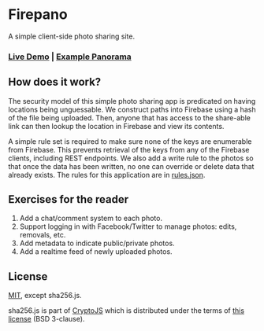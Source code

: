 Firepano
========

A simple client-side photo sharing site.

### [Live Demo](http://waverleydesign.github.io/firepano/) | [Example Panorama](http://waverleydesign.github.io/firepano/#70ed37564320f9f4f8d753ae31fb6c1fad0bcc7630a607b6e8ee7e7cfbb650e4)

How does it work?
-----------------
The security model of this simple photo sharing app is predicated on having
locations being unguessable. We construct paths into Firebase using a hash of
the file being uploaded. Then, anyone that has access to the share-able link
can then lookup the location in Firebase and view its contents. 

A simple rule set is required to make sure none of the keys are enumerable
from Firebase. This prevents retrieval of the keys from any of the Firebase
clients, including REST endpoints. We also add a write rule to the photos so
that once the data has been written, no one can override or delete data that
already exists. The rules for this application are in [rules.json](http://github.com/firebase/firepano/blob/gh-pages/rules.json).

Exercises for the reader
------------------------
  1. Add a chat/comment system to each photo.
  2. Support logging in with Facebook/Twitter to manage photos: edits, removals, etc.
  3. Add metadata to indicate public/private photos.
  4. Add a realtime feed of newly uploaded photos.

License
-------
[MIT](http://firebase.mit-license.org), except sha256.js.

sha256.js is part of [CryptoJS](http://code.google.com/p/crypto-js/) which
is distributed under the terms of
[this license](http://code.google.com/p/crypto-js/wiki/License) (BSD 3-clause).
